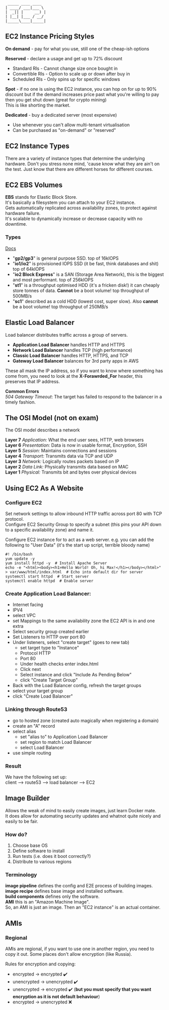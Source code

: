 ```
 _____ ____ ____  
| ____/ ___|___ \  
|  _|| |     __) |  
| |__| |___ / __/  
|_____\____|_____|  
```

## EC2 Instance Pricing Styles
**On demand** - pay for what you use, still one of the cheap-ish options  

**Reserved** - declare a usage and get up to 72% discount  
* Standard RIs - Cannot change size once bought in  
* Convertible RIs - Option to scale up or down after buy in  
* Scheduled RIs - Only spins up for specific windows  

**Spot** - if no one is using the EC2 instance, you can hop on for up to 90% discount but if the demand increases price past what you're willing to pay then you get shut down (great for crypto mining)  
This is like shorting the market.

**Dedicated** - buy a dedicated server (most expensive)  
* Use whenever you can't allow multi-tenant virtualisation  
* Can be purchased as "on-demand" or "reserved"

## EC2 Instance Types
There are a variety of instance types that determine the underlying hardware. Don't you stress none mind, 'cause know what they are ain't on the test. Just know that there are different horses for different courses.  

## EC2 EBS Volumes
**EBS** stands for Elastic Block Store.  
It's basically a filesystem you can attach to your EC2 instance.  
Gets automatically replicated across availability zones, to protect against hardware failure.  
It's scalable to dynamically increase or decrease capacity with no downtime.  

### Types
[Docs](https://docs.aws.amazon.com/ebs/latest/userguide/ebs-volume-types.html)  
* "**gp2/gp3**" is general purpose SSD. top of 16kIOPS  
* "**io1/io2**" is provisioned IOPS SSD (it be fast, think databases and shit) top of 64kIOPS  
* "**io2 Block Express**" is a SAN (Storage Area Network), this is the biggest and most performant. top of 256kIOPS  
* "**st1**" is a throughput optimised HDD (it's a fricken disk!) it can cheaply store tonnes of data. **Cannot** be a boot volume! top throughput of 500MB/s  
* "**sc1**" described as a cold HDD (lowest cost, super slow). Also **cannot** be a boot volume! top throughput of 250MB/s  

## Elastic Load Balancer
Load balancer distributes traffic across a group of servers.  
* **Application Load Balancer** handles HTTP and HTTPS
* **Network Load Balancer** handles TCP (high performance)
* **Classic Load Balancer** handles HTTP, HTTPS, and TCP
* **Gateway Load Balancer** balances for 3rd party apps in AWS

These all mask the IP address, so if you want to know where something has come 
from, you need to look at the **X-Forawrded_For** header, this preserves that IP address.

**Common Errors**  
*504 Gateway Timeout*: The target has failed to respond to the balancer in a timely fashion.

## The OSI Model (not on exam)
The OSI model describes a network

**Layer 7** *Application:* What the end user sees, HTTP, web browsers  
**Layer 6** *Presentation:* Data is now in usable format, Encryption, SSH  
**Layer 5** *Session:* Maintains connections and sessions  
**Layer 4** *Transport:* Transmits data via TCP and UDP  
**Layer 3** *Network:* Logically routes packets based on IP  
**Layer 2** *Data Link:* Physically transmits data based on MAC  
**Layer 1** *Physical:* Transmits bit and bytes over physical devices  

## Using EC2 As A Website
### Configure EC2 
Set network settings to allow inbound HTTP traffic across port 80 with TCP protocol.  
Configure EC2 Security Group to specify a subnet (this pins your API down to a specific availability zone) and name it.  

Configure EC2 instance for to act as a web server.
e.g. you can add the following to "User Data" (it's the start up script, terrible bloody name)
```
#! /bin/bash
yum update -y
yum install httpd -y  # Install Apache Server
echo -e "<html><body><h1>Hello World! Oh, hi Max!</h1></body></html>" > var/www/html/index.html  # Echo into default dir for server
systemctl start httpd  # Start server
systemctl enable httpd  # Enable server
```


### Create Application Load Balancer:
* Internet facing
* IPV4
* select VPC
* set Mappings to the same availability zone the EC2 API is in and one extra
* Select security group created earlier
* Set Listeners to HTTP over port 80
* Under listeners, select "create target" (goes to new tab)
    * set target type to "Instance"
    * Protocol HTTP
    * Port 80
    * Under health checks enter index.html
    * Click next
    * Select instance and click "Include As Pending Below"
    * click "Create Target Group"
* Back with the Load Balancer config, refresh the target groups
* select your target group
* click "Create Load Balancer"

### Linking through Route53
* go to hosted zone (created auto magically when registering a domain)
* create an "A" record
* select alias
    * set "alias to" to Application Load Balancer
    * set region to match Load Balancer
    * select Load Balancer
* use simple routing

### Result
We have the following set up:  
client --> route53 --> load balancer --> EC2


## Image Builder
Allows the weak of mind to easily create images, just learn Docker mate.  
It does allow for automating security updates and whatnot quite nicely and easily to be fair.  

### How do?
1. Choose base OS
1. Define software to install
1. Run tests (i.e. does it boot correctly?)
1. Distribute to various regions

### Terminology
**image pipeline** defines the config and E2E process of building images.  
**image recipe** defines base image and installed software.  
**build components** defines only the software.  
**AMI** this is an "Amazon Machine Image".  
So, an AMI is just an image. Then an "EC2 instance" is an actual container.

## AMIs

### Regional
AMIs are regional, if you want to use one in another region, you need to copy it out. Some places don't allow encryption (like Russia).  

Rules for encryption and copying:
* encrypted -> encrypted :heavy_check_mark:
* unencrypted -> unencrypted :heavy_check_mark:
* unencrypted -> encrypted :heavy_check_mark: (**but you must specify that you want encryption as it is not default behaviour**)
* encrypted -> unencrypted :x:








